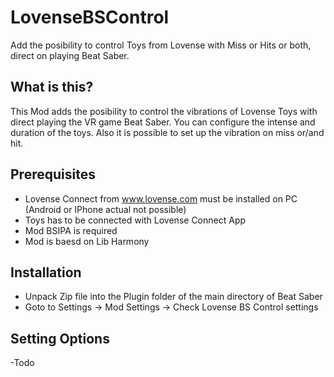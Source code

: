 # LovenseBSControl

Add the posibility to control Toys from Lovense with Miss or Hits or both, direct on playing Beat Saber.

## What is this?
This Mod adds the posibility to control the vibrations of Lovense Toys with direct playing the VR game Beat Saber. 
You can configure the intense and duration of the toys. Also it is possible to set up the vibration on miss or/and hit.

## Prerequisites

- Lovense Connect from www.lovense.com must be installed on PC (Android or IPhone actual not possible)
- Toys has to be connected with Lovense Connect App
- Mod BSIPA is required
- Mod is baesd on Lib Harmony

## Installation

- Unpack Zip file into the Plugin folder of the main directory of Beat Saber
- Goto to Settings -> Mod Settings -> Check Lovense BS Control settings

## Setting Options

-Todo
